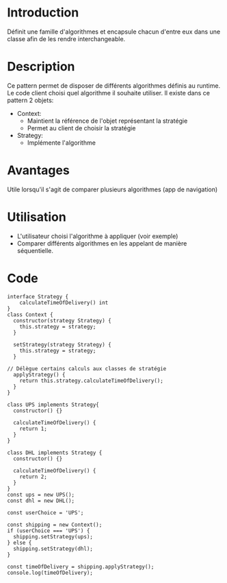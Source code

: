 # Introduction
Définit une famille d'algorithmes et encapsule chacun d'entre eux dans une classe afin de les rendre interchangeable.
# Description
Ce pattern permet de disposer de différents algorithmes définis au runtime.
Le code client choisi quel algorithme il souhaite utiliser.
Il existe dans ce pattern 2 objets:
- Context:
    - Maintient la référence de l'objet représentant la stratégie
    - Permet au client de choisir la stratégie
- Strategy:
    - Implémente l'algorithme
# Avantages
Utile lorsqu'il s'agit de comparer plusieurs algorithmes (app de navigation)
# Utilisation
- L'utilisateur choisi l'algorithme à appliquer (voir exemple)
- Comparer différents algorithmes en les appelant de manière séquentielle.
# Code
```TS
interface Strategy {
    calculateTimeOfDelivery() int
}
class Context {
  constructor(strategy Strategy) {
    this.strategy = strategy;
  }

  setStrategy(strategy Strategy) {
    this.strategy = strategy;
  }

// Délègue certains calculs aux classes de stratégie
  applyStrategy() {
    return this.strategy.calculateTimeOfDelivery();
  }
}

class UPS implements Strategy{
  constructor() {}

  calculateTimeOfDelivery() {
    return 1;
  }
}

class DHL implements Strategy {
  constructor() {}

  calculateTimeOfDelivery() {
    return 2;
  }
}
const ups = new UPS();
const dhl = new DHL();

const userChoice = 'UPS';

const shipping = new Context();
if (userChoice === 'UPS') {
  shipping.setStrategy(ups);
} else {
  shipping.setStrategy(dhl);
}

const timeOfDelivery = shipping.applyStrategy();
console.log(timeOfDelivery);
```

